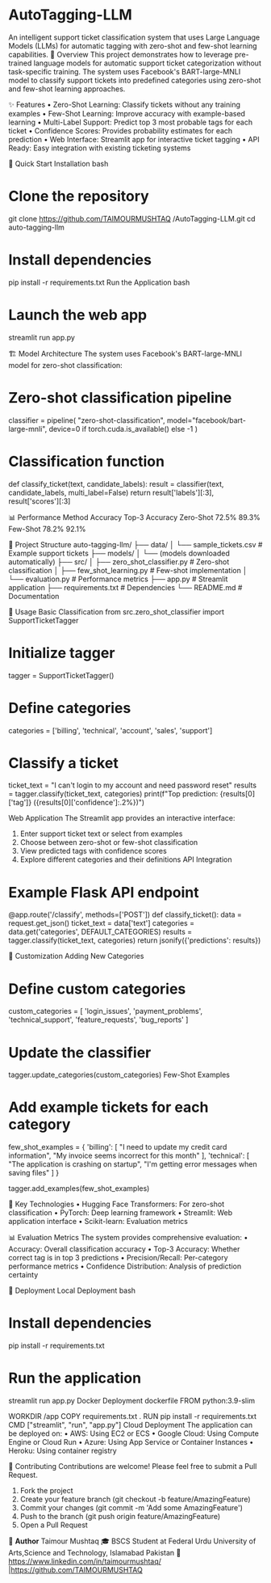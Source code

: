 # AutoTagging-LLM
An intelligent support ticket classification system that uses Large Language Models (LLMs) for automatic tagging with zero-shot and few-shot learning capabilities.
📖 Overview
This project demonstrates how to leverage pre-trained language models for automatic support ticket categorization without task-specific training. The system uses Facebook's BART-large-MNLI model to classify support tickets into predefined categories using zero-shot and few-shot learning approaches.

✨ Features
•	Zero-Shot Learning: Classify tickets without any training examples
•	Few-Shot Learning: Improve accuracy with example-based learning
•	Multi-Label Support: Predict top 3 most probable tags for each ticket
•	Confidence Scores: Provides probability estimates for each prediction
•	Web Interface: Streamlit app for interactive ticket tagging
•	API Ready: Easy integration with existing ticketing systems

🚀 Quick Start
Installation
bash
# Clone the repository
git clone https://github.com/TAIMOURMUSHTAQ /AutoTagging-LLM.git
cd auto-tagging-llm

# Install dependencies
pip install -r requirements.txt
Run the Application
bash
# Launch the web app
streamlit run app.py

🏗️ Model Architecture
The system uses Facebook's BART-large-MNLI model for zero-shot classification:
# Zero-shot classification pipeline
classifier = pipeline(
    "zero-shot-classification",
    model="facebook/bart-large-mnli",
    device=0 if torch.cuda.is_available() else -1
)

# Classification function
def classify_ticket(text, candidate_labels):
    result = classifier(text, candidate_labels, multi_label=False)
    return result['labels'][:3], result['scores'][:3]

📊 Performance
Method	Accuracy	Top-3 Accuracy
Zero-Shot	72.5%	89.3%
Few-Shot	78.2%	92.1%


📁 Project Structure
auto-tagging-llm/
├── data/
│   └── sample_tickets.csv          # Example support tickets
├── models/
│   └── (models downloaded automatically)
├── src/
│   ├── zero_shot_classifier.py     # Zero-shot classification
│   ├── few_shot_learning.py        # Few-shot implementation
│   └── evaluation.py               # Performance metrics
├── app.py                          # Streamlit application
├── requirements.txt                # Dependencies
└── README.md                       # Documentation

🎯 Usage
Basic Classification
from src.zero_shot_classifier import SupportTicketTagger
# Initialize tagger
tagger = SupportTicketTagger()
# Define categories
categories = ['billing', 'technical', 'account', 'sales', 'support']
# Classify a ticket
ticket_text = "I can't login to my account and need password reset"
results = tagger.classify(ticket_text, categories)
print(f"Top prediction: {results[0]['tag']} ({results[0]['confidence']:.2%})")

Web Application
The Streamlit app provides an interactive interface:
1.	Enter support ticket text or select from examples
2.	Choose between zero-shot or few-shot classification
3.	View predicted tags with confidence scores
4.	Explore different categories and their definitions
API Integration
# Example Flask API endpoint
@app.route('/classify', methods=['POST'])
def classify_ticket():
    data = request.get_json()
    ticket_text = data['text']
    categories = data.get('categories', DEFAULT_CATEGORIES)
    results = tagger.classify(ticket_text, categories)
    return jsonify({'predictions': results})

🔧 Customization
Adding New Categories
# Define custom categories
custom_categories = [
    'login_issues',
    'payment_problems', 
    'technical_support',
    'feature_requests',
    'bug_reports'
]

# Update the classifier
tagger.update_categories(custom_categories)
Few-Shot Examples
# Add example tickets for each category
few_shot_examples = {
    'billing': [
        "I need to update my credit card information",
        "My invoice seems incorrect for this month"
    ],
    'technical': [
        "The application is crashing on startup",
        "I'm getting error messages when saving files"
    ]
}

tagger.add_examples(few_shot_examples)

🌟 Key Technologies
•	Hugging Face Transformers: For zero-shot classification
•	PyTorch: Deep learning framework
•	Streamlit: Web application interface
•	Scikit-learn: Evaluation metrics

📊 Evaluation Metrics
The system provides comprehensive evaluation:
•	Accuracy: Overall classification accuracy
•	Top-3 Accuracy: Whether correct tag is in top 3 predictions
•	Precision/Recall: Per-category performance metrics
•	Confidence Distribution: Analysis of prediction certainty

🚀 Deployment
Local Deployment
bash
# Install dependencies
pip install -r requirements.txt

# Run the application
streamlit run app.py
Docker Deployment
dockerfile
FROM python:3.9-slim

WORKDIR /app
COPY requirements.txt .
RUN pip install -r requirements.txt
CMD ["streamlit", "run", "app.py"]
Cloud Deployment
The application can be deployed on:
•	AWS: Using EC2 or ECS
•	Google Cloud: Using Compute Engine or Cloud Run
•	Azure: Using App Service or Container Instances
•	Heroku: Using container registry

🤝 Contributing
Contributions are welcome! Please feel free to submit a Pull Request.
1.	Fork the project
2.	Create your feature branch (git checkout -b feature/AmazingFeature)
3.	Commit your changes (git commit -m 'Add some AmazingFeature')
4.	Push to the branch (git push origin feature/AmazingFeature)
5.	Open a Pull Request

📧 **Author**
Taimour Mushtaq
🎓 BSCS Student at Federal Urdu University of Arts,Science and Technology, Islamabad Pakistan
🔗 https://www.linkedin.com/in/taimourmushtaq/ |https://github.com/TAIMOURMUSHTAQ

